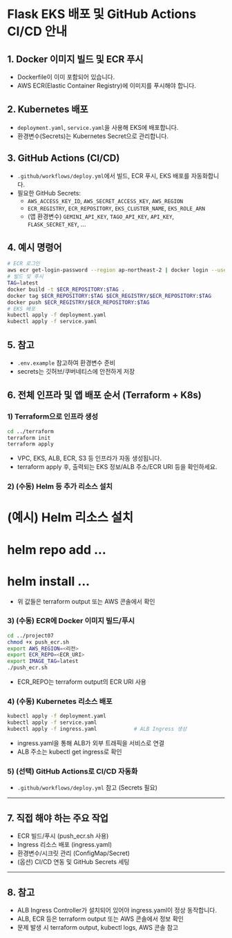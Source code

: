 # Flask EKS 배포 및 GitHub Actions CI/CD 안내

## 1. Docker 이미지 빌드 및 ECR 푸시
- Dockerfile이 이미 포함되어 있습니다.
- AWS ECR(Elastic Container Registry)에 이미지를 푸시해야 합니다.

## 2. Kubernetes 배포
- `deployment.yaml`, `service.yaml`을 사용해 EKS에 배포합니다.
- 환경변수(Secrets)는 Kubernetes Secret으로 관리합니다.

## 3. GitHub Actions (CI/CD)
- `.github/workflows/deploy.yml`에서 빌드, ECR 푸시, EKS 배포를 자동화합니다.
- 필요한 GitHub Secrets:
  - `AWS_ACCESS_KEY_ID`, `AWS_SECRET_ACCESS_KEY`, `AWS_REGION`
  - `ECR_REGISTRY`, `ECR_REPOSITORY`, `EKS_CLUSTER_NAME`, `EKS_ROLE_ARN`
  - (앱 환경변수) `GEMINI_API_KEY`, `TAGO_API_KEY`, `API_KEY`, `FLASK_SECRET_KEY`, ...

## 4. 예시 명령어
```bash
# ECR 로그인
aws ecr get-login-password --region ap-northeast-2 | docker login --username AWS --password-stdin <ECR_REGISTRY>
# 빌드 및 푸시
TAG=latest
docker build -t $ECR_REPOSITORY:$TAG .
docker tag $ECR_REPOSITORY:$TAG $ECR_REGISTRY/$ECR_REPOSITORY:$TAG
docker push $ECR_REGISTRY/$ECR_REPOSITORY:$TAG
# EKS 배포
kubectl apply -f deployment.yaml
kubectl apply -f service.yaml
```

## 5. 참고
- `.env.example` 참고하여 환경변수 준비
- secrets는 깃허브/쿠버네티스에 안전하게 저장 

## 6. 전체 인프라 및 앱 배포 순서 (Terraform + K8s)

### 1) Terraform으로 인프라 생성
```bash
cd ../terraform
terraform init
terraform apply
```
- VPC, EKS, ALB, ECR, S3 등 인프라가 자동 생성됩니다.
- terraform apply 후, 출력되는 EKS 정보/ALB 주소/ECR URI 등을 확인하세요.

### 2) (수동) Helm 등 추가 리소스 설치
# (예시) Helm 리소스 설치
# helm repo add ...
# helm install ...
- 위 값들은 terraform output 또는 AWS 콘솔에서 확인

### 3) (수동) ECR에 Docker 이미지 빌드/푸시
```bash
cd ../project07
chmod +x push_ecr.sh
export AWS_REGION=<리전>
export ECR_REPO=<ECR_URI>
export IMAGE_TAG=latest
./push_ecr.sh
```
- ECR_REPO는 terraform output의 ECR URI 사용

### 4) (수동) Kubernetes 리소스 배포
```bash
kubectl apply -f deployment.yaml
kubectl apply -f service.yaml
kubectl apply -f ingress.yaml            # ALB Ingress 생성
```
- ingress.yaml을 통해 ALB가 외부 트래픽을 서비스로 연결
- ALB 주소는 kubectl get ingress로 확인

### 5) (선택) GitHub Actions로 CI/CD 자동화
- `.github/workflows/deploy.yml` 참고 (Secrets 필요)

---

## 7. 직접 해야 하는 주요 작업
- ECR 빌드/푸시 (push_ecr.sh 사용)
- Ingress 리소스 배포 (ingress.yaml)
- 환경변수/시크릿 관리 (ConfigMap/Secret)
- (옵션) CI/CD 연동 및 GitHub Secrets 세팅

---

## 8. 참고
- ALB Ingress Controller가 설치되어 있어야 ingress.yaml이 정상 동작합니다.
- ALB, ECR 등은 terraform output 또는 AWS 콘솔에서 정보 확인
- 문제 발생 시 terraform output, kubectl logs, AWS 콘솔 참고 